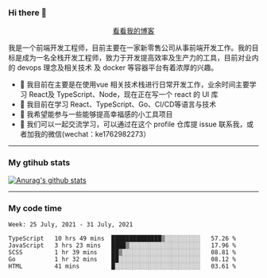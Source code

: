 ### Hi there 👋

<p align="center">
  <a href="https://real-jacket.github.io/">看看我的博客</a>
</p>

我是一个前端开发工程师，目前主要在一家新零售公司从事前端开发工作。我的目标是成为一名全栈开发工程师，致力于开发提高效率及生产力的工具，目前对业内的 devops 理念及相关技术 及 docker 等容器平台有着浓厚的兴趣。

- 🔭 我目前在主要是在使用vue 相关技术栈进行日常开发工作，业余时间主要学习 React及 TypeScript、Node，现在正在写一个 react 的 UI 库 
- 🌱 我目前在学习 React、TypeScript、Go、CI/CD等语言与技术
- 👯 我希望能参与一些能够提高幸福感的小工具项目
- 💬 我们可以一起交流学习，可以通过在这个 profile 仓库提 issue 联系我，或者加我的微信(wechat：ke1762982273）

***

### My gtihub stats

[![Anurag's github stats](https://github-readme-stats.vercel.app/api?username=real-jacket)](https://github.com/anuraghazra/github-readme-stats)

***

### My code time

<!--START_SECTION:waka-->
```text
Week: 25 July, 2021 - 31 July, 2021

TypeScript   10 hrs 49 mins  ██████████████▒░░░░░░░░░░   57.26 % 
JavaScript   3 hrs 23 mins   ████▒░░░░░░░░░░░░░░░░░░░░   17.96 % 
SCSS         1 hr 39 mins    ██▒░░░░░░░░░░░░░░░░░░░░░░   08.81 % 
Go           1 hr 32 mins    ██░░░░░░░░░░░░░░░░░░░░░░░   08.12 % 
HTML         41 mins         █░░░░░░░░░░░░░░░░░░░░░░░░   03.61 % 
```
<!--END_SECTION:waka-->
